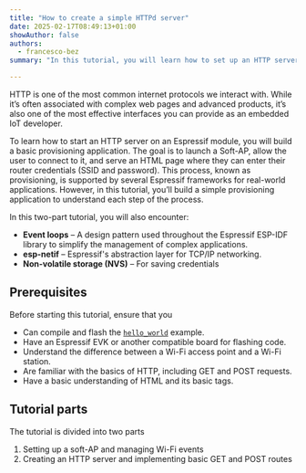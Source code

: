```yaml
---
title: "How to create a simple HTTPd server"
date: 2025-02-17T08:49:13+01:00
showAuthor: false
authors:
  - francesco-bez 
summary: "In this tutorial, you will learn how to set up an HTTP server on the Espressif platform. The example application will guide you through starting an access point (Soft-AP), launching an HTTP server, and serving an HTML page."

---
```


HTTP is one of the most common internet protocols we interact with. While it’s often associated with complex web pages and advanced products, it’s also one of the most effective interfaces you can provide as an embedded IoT developer.

To learn how to start an HTTP server on an Espressif module, you will build a basic provisioning application. The goal is to launch a Soft-AP, allow the user to connect to it, and serve an HTML page where they can enter their router credentials (SSID and password). This process, known as provisioning, is supported by several Espressif frameworks for real-world applications. However, in this tutorial, you’ll build a simple provisioning application to understand each step of the process.


In this two-part tutorial, you will also encounter:  

- **Event loops** – A design pattern used throughout the Espressif ESP-IDF library to simplify the management of complex applications.  
- **esp-netif** – Espressif's abstraction layer for TCP/IP networking.  
- **Non-volatile storage (NVS)** – For saving credentials

## Prerequisites

Before starting this tutorial, ensure that you

- Can compile and flash the [`hello_world`](https://github.com/espressif/esp-idf/tree/master/examples/get-started/hello_world) example.
- Have an Espressif EVK or another compatible board for flashing code.
- Understand the difference between a Wi-Fi access point and a Wi-Fi station.
- Are familiar with the basics of HTTP, including GET and POST requests.
- Have a basic understanding of HTML and its basic tags.

## Tutorial parts

The tutorial is divided into two parts
1. Setting up a soft-AP and managing Wi-Fi events
2. Creating an HTTP server and implementing basic GET and POST routes

